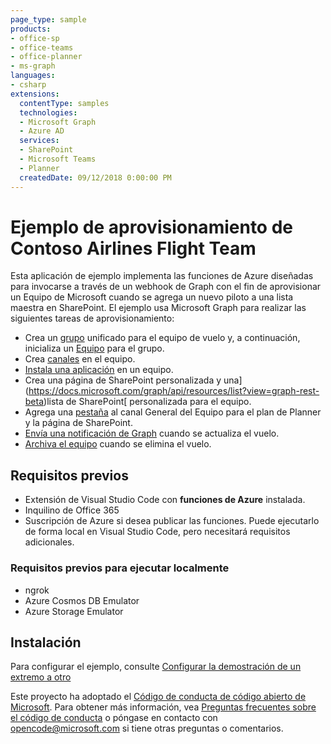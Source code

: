 ```yaml
---
page_type: sample
products:
- office-sp
- office-teams
- office-planner
- ms-graph
languages:
- csharp
extensions:
  contentType: samples
  technologies:
  - Microsoft Graph
  - Azure AD
  services:
  - SharePoint
  - Microsoft Teams
  - Planner
  createdDate: 09/12/2018 0:00:00 PM
---
```

# Ejemplo de aprovisionamiento de Contoso Airlines Flight Team

Esta aplicación de ejemplo implementa las funciones de Azure diseñadas para invocarse a través de un webhook de Graph con el fin de aprovisionar un Equipo de Microsoft cuando se agrega un nuevo piloto a una lista maestra en SharePoint. El ejemplo usa Microsoft Graph para realizar las siguientes tareas de aprovisionamiento:

- Crea un [grupo](https://docs.microsoft.com/graph/api/resources/groups-overview?view=graph-rest-beta) unificado para el equipo de vuelo y, a continuación, inicializa un [Equipo](https://docs.microsoft.com/graph/api/resources/teams-api-overview?view=graph-rest-beta) para el grupo.
- Crea [canales](https://docs.microsoft.com/graph/api/resources/channel?view=graph-rest-beta) en el equipo.
- [Instala una aplicación](https://docs.microsoft.com/graph/api/resources/teamsapp?view=graph-rest-beta) en un equipo.
- Crea una página de SharePoint personalizada y una](https://docs.microsoft.com/graph/api/resources/list?view=graph-rest-beta)lista de SharePoint[ personalizada para el equipo.
- Agrega una [pestaña](https://docs.microsoft.com/graph/api/resources/teamstab?view=graph-rest-beta) al canal General del Equipo para el plan de Planner y la página de SharePoint.
- [Envía una notificación de Graph](https://docs.microsoft.com/graph/api/resources/projectrome-notification?view=graph-rest-beta) cuando se actualiza el vuelo.
- [Archiva el equipo](https://docs.microsoft.com/graph/api/team-archive?view=graph-rest-beta) cuando se elimina el vuelo.

## Requisitos previos

- Extensión de Visual Studio Code con **funciones de Azure** instalada.
- Inquilino de Office 365
- Suscripción de Azure si desea publicar las funciones. Puede ejecutarlo de forma local en Visual Studio Code, pero necesitará requisitos adicionales.

### Requisitos previos para ejecutar localmente

- ngrok
- Azure Cosmos DB Emulator
- Azure Storage Emulator

## Instalación

Para configurar el ejemplo, consulte [Configurar la demostración de un extremo a otro](SETUP.md)

Este proyecto ha adoptado el [Código de conducta de código abierto de Microsoft](https://opensource.microsoft.com/codeofconduct/).
Para obtener más información, vea [Preguntas frecuentes sobre el código de conducta](https://opensource.microsoft.com/codeofconduct/faq/)
o póngase en contacto con [opencode@microsoft.com](mailto:opencode@microsoft.com) si tiene otras preguntas o comentarios.